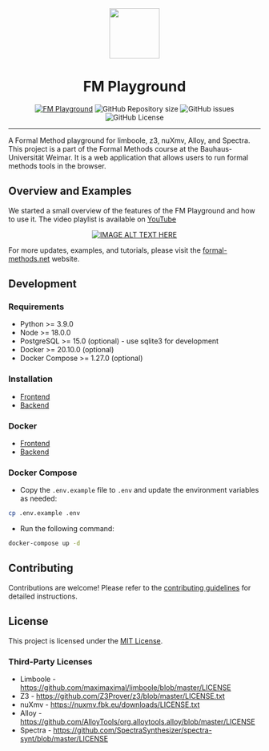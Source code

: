 <div align="center">
  <img src="./frontend/public/logo_se.png" width="100px" />
  <h1>FM Playground</h1>
  <a href="https://play.formal-methods.net/"><img src="https://img.shields.io/website?url=https%3A%2F%2Fplay.formal-methods.net%2F&label=play.formal-methods.net" alt="FM Playground"></a>
  <img alt="GitHub Repository size" src="https://img.shields.io/github/repo-size/se-buw/fm-playground">
  <img src="https://img.shields.io/github/issues/se-buw/fm-playground" alt="GitHub issues">
  <img src="https://img.shields.io/github/license/se-buw/fm-playground" alt="GitHub License">
  <hr>
</div>


A Formal Method playground for limboole, z3, nuXmv, Alloy, and Spectra. This project is a part of the  Formal Methods course at the Bauhaus-Universität Weimar. It is a web application that allows users to run formal methods tools in the browser. 

## Overview and Examples

We started a small overview of the features of the FM Playground and how to use it. The video playlist is available on [YouTube](https://youtu.be/ItNVFcuxeCo)


<div align="center">

  [![IMAGE ALT TEXT HERE](https://img.youtube.com/vi/ItNVFcuxeCo/0.jpg)](https://youtu.be/ItNVFcuxeCo)

</div>

For more updates, examples, and tutorials, please visit the [formal-methods.net](https://formal-methods.net) website.

## Development 

### Requirements
- Python >= 3.9.0
- Node >= 18.0.0
- PostgreSQL >= 15.0 (optional) - use sqlite3 for development
- Docker >= 20.10.0 (optional)
- Docker Compose >= 1.27.0 (optional)



### Installation

- [Frontend](frontend/README.md)
- [Backend](backend/README.md)

### Docker

- [Frontend](frontend/README.md#docker)
- [Backend](backend/README.md#docker)

### Docker Compose

- Copy the `.env.example` file to `.env` and update the environment variables as needed:
```bash
cp .env.example .env
```
- Run the following command:
```bash
docker-compose up -d
```



## Contributing

Contributions are welcome!  Please refer to the [contributing guidelines](CONTRIBUTING.md) for detailed instructions.


## License

This project is licensed under the [MIT License](LICENSE). 

### Third-Party Licenses

- Limboole - https://github.com/maximaximal/limboole/blob/master/LICENSE
- Z3 - https://github.com/Z3Prover/z3/blob/master/LICENSE.txt
- nuXmv - https://nuxmv.fbk.eu/downloads/LICENSE.txt
- Alloy - https://github.com/AlloyTools/org.alloytools.alloy/blob/master/LICENSE
- Spectra - https://github.com/SpectraSynthesizer/spectra-synt/blob/master/LICENSE